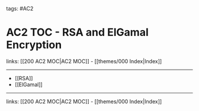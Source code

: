 tags: #AC2

# AC2 TOC - RSA and ElGamal Encryption

links: [[200 AC2 MOC|AC2 MOC]] - [[themes/000 Index|Index]]

---

- [[RSA]]
- [[ElGamal]]

---
links: [[200 AC2 MOC|AC2 MOC]] - [[themes/000 Index|Index]]